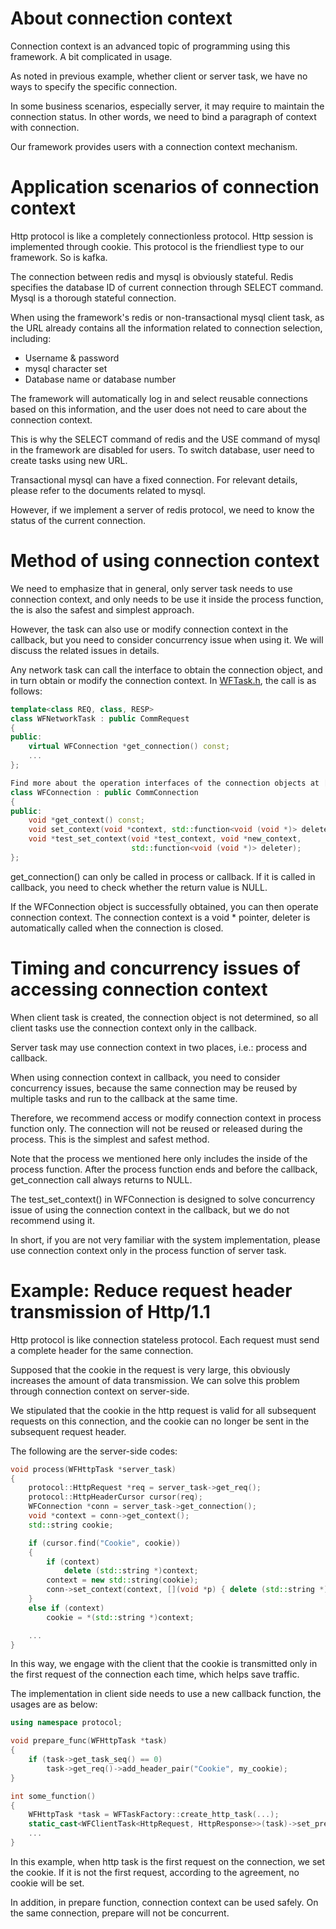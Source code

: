 # About connection context

Connection context is an advanced topic of programming using this framework. A bit complicated in usage.

As noted in previous example, whether client or server task, we have no ways to specify the specific connection.

In some business scenarios, especially server, it may require to maintain the connection status. In other words, we need to bind a paragraph of context with connection.

Our framework provides users with a connection context mechanism.

# Application scenarios of connection context

Http protocol is like a completely connectionless protocol. Http session is implemented through cookie. This protocol is the friendliest type to our framework. So is kafka.

The connection between redis and mysql is obviously stateful. Redis specifies the database ID of current connection through SELECT command. Mysql is a thorough stateful connection.

When using the framework's redis or non-transactional mysql client task, as the URL already contains all the information related to connection selection, including:
  * Username & password
  * mysql character set
  * Database name or database number

The framework will automatically log in and select reusable connections based on this information, and the user does not need to care about the connection context.

This is why the SELECT command of redis and the USE command of mysql in the framework are disabled for users. To switch database, user need to create tasks using new URL.

Transactional mysql can have a fixed connection. For relevant details, please refer to the documents related to mysql.

However, if we implement a server of redis protocol, we need to know the status of the current connection.

# Method of using connection context

We need to emphasize that in general, only server task needs to use connection context, and only needs to be use it inside the process function, the is also the safest and simplest approach.

However, the task can also use or modify connection context in the callback, but you need to consider concurrency issue when using it. We will discuss the related issues in details.

Any network task can call the interface to obtain the connection object, and in turn obtain or modify the connection context. In [WFTask.h](../src/factory/WFTask.h), the call is as follows:

~~~cpp
template<class REQ, class, RESP>
class WFNetworkTask : public CommRequest
{
public:
    virtual WFConnection *get_connection() const;
    ...
};

Find more about the operation interfaces of the connection objects at [WFConneciton.h](../src/factory/WFConnection.h):
class WFConnection : public CommConnection
{
public:
    void *get_context() const;
    void set_context(void *context, std::function<void (void *)> deleter);
    void *test_set_context(void *test_context, void *new_context,
                           std::function<void (void *)> deleter);
};
~~~

get_connection() can only be called in process or callback. If it is called in callback, you need to check whether the return value is NULL.

If the WFConnection object is successfully obtained, you can then operate connection context. The connection context is a void * pointer, deleter is automatically called when the connection is closed.

# Timing and concurrency issues of accessing connection context

When client task is created, the connection object is not determined, so all client tasks use the connection context only in the callback.

Server task may use connection context in two places, i.e.: process and callback.

When using connection context in callback, you need to consider concurrency issues, because the same connection may be reused by multiple tasks and run to the callback at the same time.

Therefore, we recommend access or modify connection context in process function only. The connection will not be reused or released during the process. This is the simplest and safest method.

Note that the process we mentioned here only includes the inside of the process function. After the process function ends and before the callback, get_connection call always returns to NULL.

The test_set_context() in WFConnection is designed to solve concurrency issue of using the connection context in the callback, but we do not recommend using it.

In short, if you are not very familiar with the system implementation, please use connection context only in the process function of server task.

# Example: Reduce request header transmission of Http/1.1

Http protocol is like connection stateless protocol. Each request must send a complete header for the same connection.

Supposed that the cookie in the request is very large, this obviously increases the amount of data transmission. We can solve this problem through connection context on server-side.

We stipulated that the cookie in the http request is valid for all subsequent requests on this connection, and the cookie can no longer be sent in the subsequent request header.

The following are the server-side codes:

~~~cpp
void process(WFHttpTask *server_task)
{
    protocol::HttpRequest *req = server_task->get_req();
    protocol::HttpHeaderCursor cursor(req);
    WFConnection *conn = server_task->get_connection();
    void *context = conn->get_context();
    std::string cookie;

    if (cursor.find("Cookie", cookie))
    {
        if (context)
            delete (std::string *)context;
        context = new std::string(cookie);
        conn->set_context(context, [](void *p) { delete (std::string *)p; });
    }
    else if (context)
        cookie = *(std::string *)context;

    ...
}
~~~

In this way, we engage with the client that the cookie is transmitted only in the first request of the connection each time, which helps save traffic.

The implementation in client side needs to use a new callback function, the usages are as below:

~~~cpp
using namespace protocol;

void prepare_func(WFHttpTask *task)
{
    if (task->get_task_seq() == 0)
        task->get_req()->add_header_pair("Cookie", my_cookie);
}

int some_function()
{
    WFHttpTask *task = WFTaskFactory::create_http_task(...);
    static_cast<WFClientTask<HttpRequest, HttpResponse>>(task)->set_prepare(prepare_func);
    ...
}
~~~

In this example, when http task is the first request on the connection, we set the cookie. If it is not the first request, according to the agreement, no cookie will be set.

In addition, in prepare function, connection context can be used safely. On the same connection, prepare will not be concurrent.
